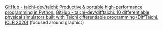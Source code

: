 [GitHub - taichi-dev/taichi: Productive & portable high-performance programming in Python.](https://github.com/taichi-dev/taichi)
[GitHub - taichi-dev/difftaichi: 10 differentiable physical simulators built with Taichi differentiable programming (DiffTaichi, ICLR 2020)](https://github.com/taichi-dev/difftaichi)
(focused around graphics)